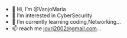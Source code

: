 - 👋 Hi, I’m @VanjoMaria
- 👀 I’m interested in CyberSecurity
- 🌱 I’m currently learning coding,Networking...
- 📫 reach me jovrj2002@gmail.com...

<!---
VanjoMaria/VanjoMaria is a ✨ special ✨ repository because its `README.md` (this file) appears on your GitHub profile.
You can click the Preview link to take a look at your changes.
--->
